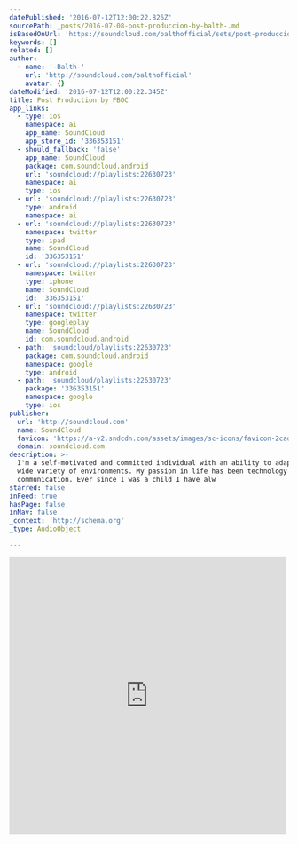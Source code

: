 ```yaml
---
datePublished: '2016-07-12T12:00:22.826Z'
sourcePath: _posts/2016-07-08-post-produccion-by-balth-.md
isBasedOnUrl: 'https://soundcloud.com/balthofficial/sets/post-produccion'
keywords: []
related: []
author:
  - name: '-Balth-'
    url: 'http://soundcloud.com/balthofficial'
    avatar: {}
dateModified: '2016-07-12T12:00:22.345Z'
title: Post Production by FBOC
app_links:
  - type: ios
    namespace: ai
    app_name: SoundCloud
    app_store_id: '336353151'
  - should_fallback: 'false'
    app_name: SoundCloud
    package: com.soundcloud.android
    url: 'soundcloud://playlists:22630723'
    namespace: ai
    type: ios
  - url: 'soundcloud://playlists:22630723'
    type: android
    namespace: ai
  - url: 'soundcloud://playlists:22630723'
    namespace: twitter
    type: ipad
    name: SoundCloud
    id: '336353151'
  - url: 'soundcloud://playlists:22630723'
    namespace: twitter
    type: iphone
    name: SoundCloud
    id: '336353151'
  - url: 'soundcloud://playlists:22630723'
    namespace: twitter
    type: googleplay
    name: SoundCloud
    id: com.soundcloud.android
  - path: 'soundcloud/playlists:22630723'
    package: com.soundcloud.android
    namespace: google
    type: android
  - path: 'soundcloud/playlists:22630723'
    package: '336353151'
    namespace: google
    type: ios
publisher:
  url: 'http://soundcloud.com'
  name: SoundCloud
  favicon: 'https://a-v2.sndcdn.com/assets/images/sc-icons/favicon-2cadd14b.ico'
  domain: soundcloud.com
description: >-
  I'm a self-motivated and committed individual with an ability to adapt to a
  wide variety of environments. My passion in life has been technology and
  communication. Ever since I was a child I have alw
starred: false
inFeed: true
hasPage: false
inNav: false
_context: 'http://schema.org'
_type: AudioObject

---
```

<iframe src="https://cdn.embedly.com/widgets/media.html?src=https%3A%2F%2Fw.soundcloud.com%2Fplayer%2F%3Fvisual%3Dtrue%26url%3Dhttp%253A%252F%252Fapi.soundcloud.com%252Fplaylists%252F22630723%26show_artwork%3Dtrue&amp;url=https%3A%2F%2Fsoundcloud.com%2Fbalthofficial%2Fsets%2Fpost-produccion&amp;image=http%3A%2F%2Fi1.sndcdn.com%2Fartworks-000111370225-69yny9-t500x500.jpg&amp;key=b7d04c9b404c499eba89ee7072e1c4f7&amp;type=text%2Fhtml&amp;schema=soundcloud" width="500" height="500" scrolling="no" frameborder="0" allowfullscreen="" style=""></iframe>